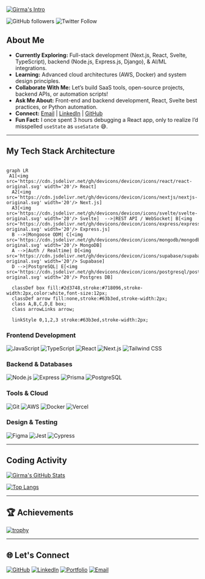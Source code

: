 [![Girma's Intro](https://readme-typing-svg.demolab.com?font=Fira+Code&weight=600&size=21&pause=1000&color=36BCF7&width=435&lines=👋+Hi+there!+I'm+Girma;💻+Software+Engineer)](https://girmish1.netlify.app/)

![GitHub followers](https://img.shields.io/github/followers/Girma35?style=social) ![Twitter Follow](https://img.shields.io/twitter/follow/Girma880731631?style=social)

##  About Me  

-  **Currently Exploring:** Full-stack development (Next.js, React, Svelte, TypeScript), backend (Node.js, Express.js, Django), & AI/ML integrations.  
- **Learning:** Advanced cloud architectures (AWS, Docker) and system design principles.  
- **Collaborate With Me:** Let’s build SaaS tools, open-source projects, backend APIs, or automation scripts!  
-  **Ask Me About:** Front-end and backend development, React, Svelte best practices, or Python automation.  
-  **Connect:** [Email](mailto:girmawakeyo4@gmail.com) | [LinkedIn](https://www.linkedin.com/in/girma35) | [GitHub](https://github.com/Girma35)  
- **Fun Fact:** I once spent 3 hours debugging a React app, only to realize I’d misspelled `useState` as `useSatate` 😅.  
---

## My Tech Stack Architecture

```mermaid

graph LR
 A1[<img src='https://cdn.jsdelivr.net/gh/devicons/devicon/icons/react/react-original.svg' width='20'/> React] 
  A2[<img src='https://cdn.jsdelivr.net/gh/devicons/devicon/icons/nextjs/nextjs-original.svg' width='20'/> Next.js] 
  A3[<img src='https://cdn.jsdelivr.net/gh/devicons/devicon/icons/svelte/svelte-original.svg' width='20'/> Svelte]  -->|REST API / WebSocket| B[<img src='https://cdn.jsdelivr.net/gh/devicons/devicon/icons/express/express-original.svg' width='20'/> Express.js]
  B -->|Mongoose ODM| C[<img src='https://cdn.jsdelivr.net/gh/devicons/devicon/icons/mongodb/mongodb-original.svg' width='20'/> MongoDB]
  A -->|Auth / Realtime| D[<img src='https://cdn.jsdelivr.net/gh/devicons/devicon/icons/supabase/supabase-original.svg' width='20'/> Supabase]
  D -->|PostgreSQL| E[<img src='https://cdn.jsdelivr.net/gh/devicons/devicon/icons/postgresql/postgresql-original.svg' width='20'/> Postgres DB]

  classDef box fill:#2d3748,stroke:#718096,stroke-width:2px,color:white,font-size:12px;
  classDef arrow fill:none,stroke:#63b3ed,stroke-width:2px;
  class A,B,C,D,E box;
  class arrowLinks arrow;

  linkStyle 0,1,2,3 stroke:#63b3ed,stroke-width:2px;

```
  

### **Frontend Development**
![JavaScript](https://img.shields.io/badge/JavaScript-F7DF1E?style=for-the-badge&logo=javascript&logoColor=black)
![TypeScript](https://img.shields.io/badge/TypeScript-3178C6?style=for-the-badge&logo=typescript&logoColor=white)
![React](https://img.shields.io/badge/React-20232A?style=for-the-badge&logo=react&logoColor=61DAFB)
![Next.js](https://img.shields.io/badge/Next.js-000000?style=for-the-badge&logo=nextdotjs&logoColor=white)
![Tailwind CSS](https://img.shields.io/badge/Tailwind_CSS-38B2AC?style=for-the-badge&logo=tailwind-css&logoColor=white)

### **Backend & Databases**
![Node.js](https://img.shields.io/badge/Node.js-339933?style=for-the-badge&logo=nodedotjs&logoColor=white)
![Express](https://img.shields.io/badge/Express-000000?style=for-the-badge&logo=express&logoColor=white)
![Prisma](https://img.shields.io/badge/Prisma-2D3748?style=for-the-badge&logo=prisma&logoColor=white)
![PostgreSQL](https://img.shields.io/badge/PostgreSQL-4169E1?style=for-the-badge&logo=postgresql&logoColor=white)

### **Tools & Cloud**
![Git](https://img.shields.io/badge/Git-F05032?style=for-the-badge&logo=git&logoColor=white)
![AWS](https://img.shields.io/badge/AWS-232F3E?style=for-the-badge&logo=amazonaws&logoColor=white)
![Docker](https://img.shields.io/badge/Docker-2496ED?style=for-the-badge&logo=docker&logoColor=white)
![Vercel](https://img.shields.io/badge/Vercel-000000?style=for-the-badge&logo=vercel&logoColor=white)

### **Design & Testing**
![Figma](https://img.shields.io/badge/Figma-F24E1E?style=for-the-badge&logo=figma&logoColor=white)
![Jest](https://img.shields.io/badge/Jest-C21325?style=for-the-badge&logo=jest&logoColor=white)
![Cypress](https://img.shields.io/badge/Cypress-17202C?style=for-the-badge&logo=cypress&logoColor=white)

---


##  Coding Activity


[![Girma's GitHub Stats](https://github-readme-stats.vercel.app/api?username=Girma35&show_icons=true&theme=dark)](https://github.com/Girma35)

[![Top Langs](https://github-readme-stats.vercel.app/api/top-langs/?username=Girma35&layout=compact&theme=dark&langs_count=6)](https://github.com/Girma35)

---

## 🏆 Achievements

[![trophy](https://github-profile-trophy.vercel.app/?username=Girma35&theme=gruvbox&margin-w=15&margin-h=15&no-bg=true)](https://github.com/ryo-ma/github-profile-trophy)

---

## 🌐 Let's Connect
[![GitHub](https://img.shields.io/badge/GitHub-181717?style=for-the-badge&logo=github&logoColor=white)](https://github.com/Girma35)
[![LinkedIn](https://img.shields.io/badge/LinkedIn-0A66C2?style=for-the-badge&logo=linkedin&logoColor=white)](https://www.linkedin.com/in/girma35)
[![Portfolio](https://img.shields.io/badge/Portfolio-4285F4?style=for-the-badge&logo=google-chrome&logoColor=white)](https://girmish1.netlify.app/)
[![Email](https://img.shields.io/badge/Email-EA4335?style=for-the-badge&logo=gmail&logoColor=white)](mailto:girmawakeyo4@gmail.com)
